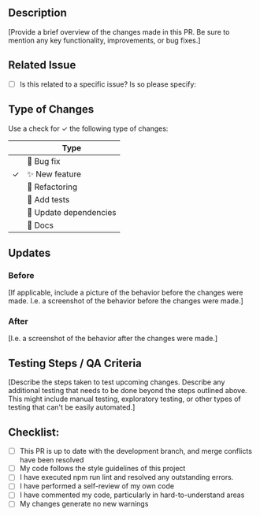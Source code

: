 ## Description

[Provide a brief overview of the changes made in this PR. Be sure to mention any key functionality, improvements, or bug fixes.]

## Related Issue

- [ ] Is this related to a specific issue? Is so please specify:

## Type of Changes

Use a check for ✓ the following type of changes:

|     | Type                       |
| --- | -------------------------- |
|     | :bug: Bug fix              |
| ✓   | :sparkles: New feature     |
|     | :hammer: Refactoring       |
|     | :100: Add tests            |
|     | :link: Update dependencies |
|     | :scroll: Docs              |

## Updates

### Before

[If applicable, include a picture of the behavior before the changes were made. I.e. a screenshot of the behavior before the changes were made.]

### After

[I.e. a screenshot of the behavior after the changes were made.]

## Testing Steps / QA Criteria

[Describe the steps taken to test upcoming changes. Describe any additional testing that needs to be done beyond the steps outlined above. This might include manual testing, exploratory testing, or other types of testing that can't be easily automated.]

## Checklist:

- [ ] This PR is up to date with the development branch, and merge conflicts have been resolved
- [ ] My code follows the style guidelines of this project
- [ ] I have executed npm run lint and resolved any outstanding errors.
- [ ] I have performed a self-review of my own code
- [ ] I have commented my code, particularly in hard-to-understand areas
- [ ] My changes generate no new warnings
